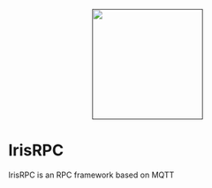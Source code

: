 <div align="center">
  <a href=""><img width="200px" height="auto" src="https://github.com/user-attachments/assets/3703e5ed-0aef-4143-b2f4-e32760cccd06"></a>
</div>

# IrisRPC

IrisRPC is an RPC framework based on MQTT
